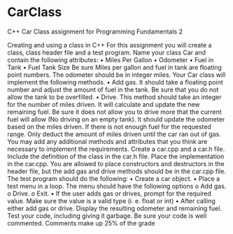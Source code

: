 # CarClass
C++ Car Class assignment for Programming Fundamentals 2

Creating and using a class in C++
For this assignment you will create a class, class header file and a test program.
Name your class Car and contain the following attributes:
• Miles Per Gallon
• Odometer
• Fuel in Tank
• Fuel Tank Size
Be sure Miles per gallon and fuel in tank are floating point numbers. The odometer should
be in integer miles.
Your Car class will implement the following methods.
• Add gas. It should take a floating point number and adjust the amount of fuel
in the tank. Be sure that you do not allow the tank to be overfilled.
• Drive. This method should take an integer for the number of miles driven. It
will calculate and update the new remaining fuel. Be sure it does not allow you
to drive more that the current fuel will allow (No driving on an empty tank). It
should update the odometer based on the miles driven. If there is not enough
fuel for the requested range. Only deduct the amount of miles driven until the
car ran out of gas.
You may add any additional methods and attributes that you think are necessary to
implement the requirements.
Create a car.cpp and a car.h file. Include the definition of the class in the car.h file.
Place the implementation in the car.cpp. You are allowed to place constructors and
destructors in the header file, but the add gas and drive methods should be in the
car.cpp file.
The test program should do the following:
• Create a car object.
• Place a test menu in a loop. The menu should have the following options
o Add gas.
o Drive.
o Exit.
• If the user adds gas or drives, prompt for the required value. Make sure the
value is a valid type (i. e. float or int)
• After calling either add gas or drive. Display the resulting odometer and
remaining fuel.
Test your code, including giving it garbage.
Be sure your code is well commented. Comments make up 25% of the grade